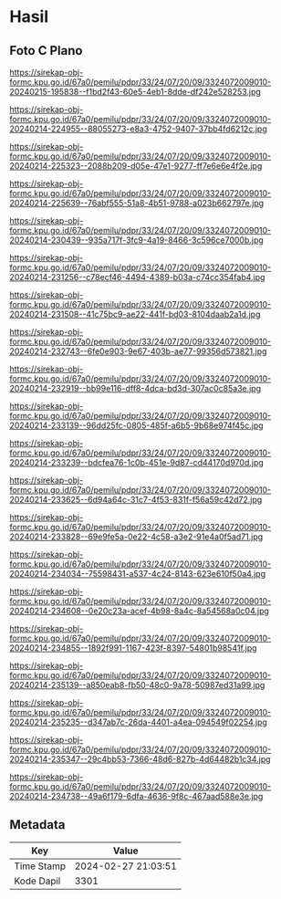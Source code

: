 # Hasil

## Foto C Plano

https://sirekap-obj-formc.kpu.go.id/67a0/pemilu/pdpr/33/24/07/20/09/3324072009010-20240215-195838--f1bd2f43-60e5-4eb1-8dde-df242e528253.jpg

https://sirekap-obj-formc.kpu.go.id/67a0/pemilu/pdpr/33/24/07/20/09/3324072009010-20240214-224955--88055273-e8a3-4752-9407-37bb4fd6212c.jpg

https://sirekap-obj-formc.kpu.go.id/67a0/pemilu/pdpr/33/24/07/20/09/3324072009010-20240214-225323--2088b209-d05e-47e1-9277-ff7e6e6e4f2e.jpg

https://sirekap-obj-formc.kpu.go.id/67a0/pemilu/pdpr/33/24/07/20/09/3324072009010-20240214-225639--76abf555-51a8-4b51-9788-a023b662797e.jpg

https://sirekap-obj-formc.kpu.go.id/67a0/pemilu/pdpr/33/24/07/20/09/3324072009010-20240214-230439--935a717f-3fc9-4a19-8466-3c596ce7000b.jpg

https://sirekap-obj-formc.kpu.go.id/67a0/pemilu/pdpr/33/24/07/20/09/3324072009010-20240214-231256--c78ecf46-4494-4389-b03a-c74cc354fab4.jpg

https://sirekap-obj-formc.kpu.go.id/67a0/pemilu/pdpr/33/24/07/20/09/3324072009010-20240214-231508--41c75bc9-ae22-441f-bd03-8104daab2a1d.jpg

https://sirekap-obj-formc.kpu.go.id/67a0/pemilu/pdpr/33/24/07/20/09/3324072009010-20240214-232743--6fe0e903-9e67-403b-ae77-99356d573821.jpg

https://sirekap-obj-formc.kpu.go.id/67a0/pemilu/pdpr/33/24/07/20/09/3324072009010-20240214-232919--bb99e116-dff8-4dca-bd3d-307ac0c85a3e.jpg

https://sirekap-obj-formc.kpu.go.id/67a0/pemilu/pdpr/33/24/07/20/09/3324072009010-20240214-233139--96dd25fc-0805-485f-a6b5-9b68e974f45c.jpg

https://sirekap-obj-formc.kpu.go.id/67a0/pemilu/pdpr/33/24/07/20/09/3324072009010-20240214-233239--bdcfea76-1c0b-451e-9d87-cd44170d970d.jpg

https://sirekap-obj-formc.kpu.go.id/67a0/pemilu/pdpr/33/24/07/20/09/3324072009010-20240214-233625--6d94a64c-31c7-4f53-831f-f56a59c42d72.jpg

https://sirekap-obj-formc.kpu.go.id/67a0/pemilu/pdpr/33/24/07/20/09/3324072009010-20240214-233828--69e9fe5a-0e22-4c58-a3e2-91e4a0f5ad71.jpg

https://sirekap-obj-formc.kpu.go.id/67a0/pemilu/pdpr/33/24/07/20/09/3324072009010-20240214-234034--75598431-a537-4c24-8143-623e610f50a4.jpg

https://sirekap-obj-formc.kpu.go.id/67a0/pemilu/pdpr/33/24/07/20/09/3324072009010-20240214-234608--0e20c23a-acef-4b98-8a4c-8a54568a0c04.jpg

https://sirekap-obj-formc.kpu.go.id/67a0/pemilu/pdpr/33/24/07/20/09/3324072009010-20240214-234855--1892f991-1167-423f-8397-54801b98541f.jpg

https://sirekap-obj-formc.kpu.go.id/67a0/pemilu/pdpr/33/24/07/20/09/3324072009010-20240214-235139--a850eab8-fb50-48c0-9a78-50987ed31a99.jpg

https://sirekap-obj-formc.kpu.go.id/67a0/pemilu/pdpr/33/24/07/20/09/3324072009010-20240214-235235--d347ab7c-26da-4401-a4ea-094549f02254.jpg

https://sirekap-obj-formc.kpu.go.id/67a0/pemilu/pdpr/33/24/07/20/09/3324072009010-20240214-235347--29c4bb53-7366-48d6-827b-4d64482b1c34.jpg

https://sirekap-obj-formc.kpu.go.id/67a0/pemilu/pdpr/33/24/07/20/09/3324072009010-20240214-234738--49a6f179-6dfa-4636-9f8c-467aad588e3e.jpg


## Metadata

| Key        | Value               |
| ---------- | ------------------- |
| Time Stamp | 2024-02-27 21:03:51 |
| Kode Dapil | 3301                |



